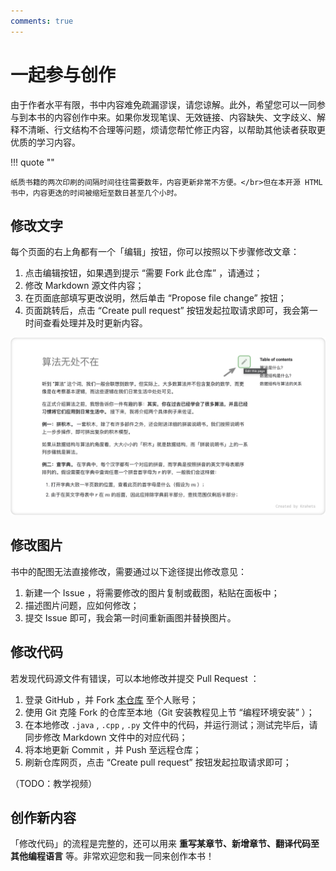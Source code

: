 ```yaml
---
comments: true
---
```


# 一起参与创作

由于作者水平有限，书中内容难免疏漏谬误，请您谅解。此外，希望您可以一同参与到本书的内容创作中来。如果你发现笔误、无效链接、内容缺失、文字歧义、解释不清晰、行文结构不合理等问题，烦请您帮忙修正内容，以帮助其他读者获取更优质的学习内容。

!!! quote ""

    纸质书籍的两次印刷的间隔时间往往需要数年，内容更新非常不方便。</br>但在本开源 HTML 书中，内容更迭的时间被缩短至数日甚至几个小时。

## 修改文字

每个页面的右上角都有一个「编辑」按钮，你可以按照以下步骤修改文章：

1. 点击编辑按钮，如果遇到提示 “需要 Fork 此仓库” ，请通过；
2. 修改 Markdown 源文件内容；
3. 在页面底部填写更改说明，然后单击 “Propose file change” 按钮；
4. 页面跳转后，点击 “Create pull request” 按钮发起拉取请求即可，我会第一时间查看处理并及时更新内容。

![edit_markdown](contribution.assets/edit_markdown.png)

## 修改图片

书中的配图无法直接修改，需要通过以下途径提出修改意见：

1. 新建一个 Issue ，将需要修改的图片复制或截图，粘贴在面板中；
2. 描述图片问题，应如何修改；
3. 提交 Issue 即可，我会第一时间重新画图并替换图片。

## 修改代码

若发现代码源文件有错误，可以本地修改并提交 Pull Request ：

1. 登录 GitHub ，并 Fork [<u>本仓库</u>](https://github.com/krahets/hello-algo) 至个人账号；
2. 使用 Git 克隆 Fork 的仓库至本地（Git 安装教程见上节 “编程环境安装” ）；
3. 在本地修改 `.java` , `.cpp` , `.py` 文件中的代码，并运行测试；测试完毕后，请同步修改 Markdown 文件中的对应代码；
5. 将本地更新 Commit ，并 Push 至远程仓库；
6. 刷新仓库网页，点击 “Create pull request” 按钮发起拉取请求即可；

（TODO：教学视频）

## 创作新内容

「修改代码」的流程是完整的，还可以用来 **重写某章节、新增章节、翻译代码至其他编程语言** 等。非常欢迎您和我一同来创作本书！
